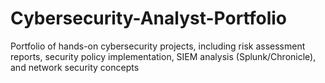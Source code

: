 # Cybersecurity-Analyst-Portfolio
Portfolio of hands-on cybersecurity projects, including risk assessment reports, security policy implementation, SIEM analysis (Splunk/Chronicle), and network security concepts
